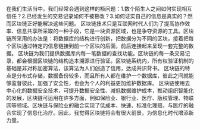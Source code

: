   在我们生活当中，我们经常会遇到这样的额问题：1.数个陌生人之间如何实现相互信任？2.已经发生的交易记录如何不被篡改？3.如何证实自己的信息是真实的？然而区块链正好能解决这些问题。
  区块链技术只是互联网时代人们为了提高协作效率、信息共享所采取的一种手段，它是一块资源区域，也是争夺资源的工具。区块链所采用的办法是：将数据库的结构进行创新，把数据分为不同的区块，接着把每个区块通过特定的信息链接到前一个区块的后面，前后连接起来呈现一套完整的数据。
  区块链为我们提供数据库内每一笔数据的查找功能。区块链的每一条交易记录，都会根据区块链的结构追本溯源进行验证。区块链系统内，所有权验证机制的基础是非对称加密算法，该算法为人们创造了信用，达成共识背书。
  区块链的特点是分布式存储，数据备份较多，而且所有人都在维护一个数据库，彼此之间就能够监督彼此，加强了安全性，也会为个人的利益更加维护数据库。
  区块链使用去中心化的数据安全技术，可提升数据安全性、减低数据维护成本，推动组织智能化的发展，区块链可运用在许多方面，例如保险业、银行业、医疗、版权管理、物联网等领域。区块链与保险业的融合实现了低成本、快速、标准化理赔，与医疗的融合实现了信息化治疗。因此，我觉得区块链将会有很大前景，为信息化时代增添新力量。
